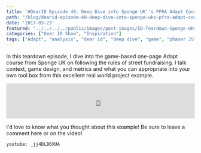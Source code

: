 ```yaml
---
title: '#DearID Episode 40: Deep Dive into Sponge UK''s PFRA Adapt Course'
path: "/blog/dearid-episode-40-deep-dive-into-sponge-uks-pfra-adapt-course"
date: '2017-03-23'
featured: "../../../../public/images/post-images/ID-Teardown-Sponge-UKs-PFRA-Adapt-Course.png"
categories: ["Dear ID Show", "Inspiration"]
tags: ["Adapt", "analysis", "dear id", "deep dive", "game", "phaser JS", "Sponge UK", "teardown"]
---
```


In this teardown episode, I dive into the game-based one-page Adapt course from Sponge UK on following the rules of street fundraising. I talk context, game design, and metrics and what you can appropriate into your own tool box from this excellent real world project example.

<iframe src="https://simplecast.com/e/59986?style=medium-light" width="100%" height="94px" frameborder="0" scrolling="no" seamless=""></iframe>

I'd love to know what you thought about this example! Be sure to leave a comment here or on the video!

`youtube: _jj4DLB6XUA`
